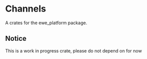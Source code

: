 # Channels
A crates for the ewe_platform package.

## Notice
This is a work in progress crate, please do not depend on for now
